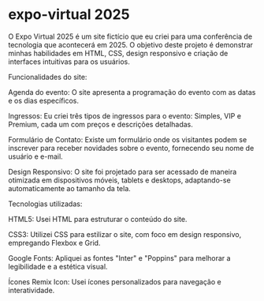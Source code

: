 # expo-virtual 2025

O Expo Virtual 2025 é um site fictício que eu criei para uma conferência de tecnologia que acontecerá em 2025. O objetivo deste projeto é demonstrar minhas habilidades em HTML, CSS, design responsivo e criação de interfaces intuitivas para os usuários.

Funcionalidades do site:

Agenda do evento: O site apresenta a programação do evento com as datas e os dias específicos.

Ingressos: Eu criei três tipos de ingressos para o evento: Simples, VIP e Premium, cada um com preços e descrições detalhadas.

Formulário de Contato: Existe um formulário onde os visitantes podem se inscrever para receber novidades sobre o evento, fornecendo seu nome de usuário e e-mail.

Design Responsivo: O site foi projetado para ser acessado de maneira otimizada em dispositivos móveis, tablets e desktops, adaptando-se automaticamente ao tamanho da tela.

Tecnologias utilizadas:

HTML5: Usei HTML para estruturar o conteúdo do site.

CSS3: Utilizei CSS para estilizar o site, com foco em design responsivo, empregando Flexbox e Grid.

Google Fonts: Apliquei as fontes "Inter" e "Poppins" para melhorar a legibilidade e a estética visual.

Ícones Remix Icon: Usei ícones personalizados para navegação e interatividade.
